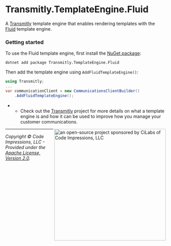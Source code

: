 # Transmitly.TemplateEngine.Fluid

A [Transmitly](https://github.com/transmitly/transmitly) template engine that enables rendering templates with the [Fluid](https://github.com/sebastienros/fluid) template engine.

### Getting started

To use the Fluid template engine, first install the [NuGet package](https://nuget.org/packages/transmitly.templateengine.fluid):

```shell
dotnet add package Transmitly.TemplateEngine.Fluid
```

Then add the template engine using `AddFluidTemplateEngine()`:

```csharp
using Transmitly;
...
var communicationClient = new CommunicationsClientBuilder()
	.AddFluidTemplateEngine();
```

* * Check out the [Transmitly](https://github.com/transmitly/transmitly) project for more details on what a template engine is and how it can be used to improve how you manage your customer communications.

<picture>
  <source media="(prefers-color-scheme: dark)" srcset="https://github.com/transmitly/transmitly/assets/3877248/524f26c8-f670-4dfa-be78-badda0f48bfb">
  <img alt="an open-source project sponsored by CiLabs of Code Impressions, LLC" src="https://github.com/transmitly/transmitly/assets/3877248/34239edd-234d-4bee-9352-49d781716364" width="350" align="right">
</picture> 

---------------------------------------------------

_Copyright &copy; Code Impressions, LLC - Provided under the [Apache License, Version 2.0](http://apache.org/licenses/LICENSE-2.0.html)._
